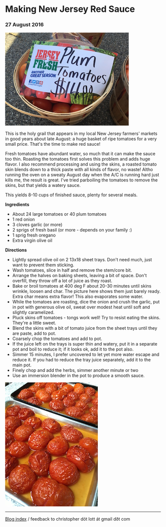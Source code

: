 # Making New Jersey Red Sauce

### 27 August 2016

![plum](pix/red-sauce-basket.jpg)

This is the holy grail that appears in my local New Jersey
farmers' markets in good years about late August: a huge basket of
ripe tomatoes for a very small price.  That's the time to make red
sauce!  

Fresh tomatoes have abundant water, so much that it can make the sauce too 
thin.  Roasting the tomatoes first solves this problem and adds huge flavor.
I also recommend processing and using the skins, a roasted tomato skin blends
down to a thick paste with all kinds of flavor, no waste!  Altho running the
oven on a sweaty August day when the A/C is running hard just kills me, the
result is great.  I've tried parboiling the tomatoes to remove the skins, but
that yields a watery sauce. 

This yields 8-10 cups of finished sauce, plenty for several meals.

__Ingredients__

* About 24 large tomatoes or 40 plum tomatoes
* 1 red onion 
* 3 cloves garlic (or more)
* 2 sprigs of fresh basil (or more - depends on your family :)
* 1 sprig fresh oregano
* Extra virgin olive oil

__Directions__


* Lightly spread olive oil on 2 13x18 sheet trays.  Don't need
  much, just want to prevent them sticking.
* Wash tomatoes, slice in half and remove the stem/core bit.
* Arrange the halves on baking sheets, leaving a bit of space.
  Don't overfill, they throw  off a lot of juice as they roast.
* Bake or broil tomatoes at 400 deg F about 20-30 minutes until skins
  wrinkle, loosen and char.  The picture here shows them just barely
  ready. Extra char means extra flavor!  This also evaporates some water.
* While the tomatoes are roasting, dice the onion and crush the
  garlic, put in pot with generous olive oil, sweat over modest heat
  until soft and slightly caramelized.
* Pluck skins off tomatoes - tongs work well!  Try to resist eating
  the skins.  They're a little sweet.
* Blend the skins with a bit of tomato juice from the sheet trays
  until they are paste, add to pot.
* Coarsely chop the tomatoes and add to pot.  
* If the juice left on the trays is super thin and watery, put it
  in a separate pot and boil to reduce it; if it looks ok, add it to
  the pot also. 
* Simmer 15 minutes, I prefer uncovered to let yet more water escape
  and reduce it.  If you had to reduce the tray juice separately, add
  it to the main pot.
* Finely chop and add the herbs, simmer another minute or two
* Use an immersion blender in the pot to produce a smooth sauce.

![roast](pix/red-sauce-roasted.jpg)

---

[Blog index](../index.html) / feedback to christopher d&ouml;t lott &aacute;t gmail d&eth;t&nbsp;com
